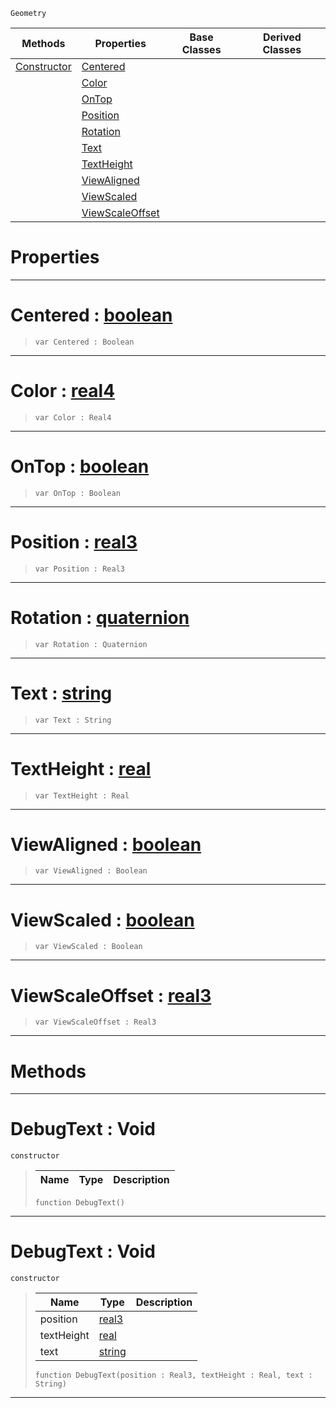  `Geometry`

|Methods|Properties|Base Classes|Derived Classes|
|---|---|---|---|
|[ Constructor](https://github.com/PlasmaEngine/PlasmaDocs/blob/master/code_reference/class_reference/debugtext.markdown#debugtext-void)|[ Centered](https://github.com/PlasmaEngine/PlasmaDocs/blob/master/code_reference/class_reference/debugtext.markdown#centered-plasma-engine-doc)| | |
| |[ Color](https://github.com/PlasmaEngine/PlasmaDocs/blob/master/code_reference/class_reference/debugtext.markdown#color-plasma-engine-docume)| | |
| |[ OnTop](https://github.com/PlasmaEngine/PlasmaDocs/blob/master/code_reference/class_reference/debugtext.markdown#ontop-plasma-engine-docume)| | |
| |[ Position](https://github.com/PlasmaEngine/PlasmaDocs/blob/master/code_reference/class_reference/debugtext.markdown#position-plasma-engine-doc)| | |
| |[ Rotation](https://github.com/PlasmaEngine/PlasmaDocs/blob/master/code_reference/class_reference/debugtext.markdown#rotation-plasma-engine-doc)| | |
| |[ Text](https://github.com/PlasmaEngine/PlasmaDocs/blob/master/code_reference/class_reference/debugtext.markdown#text-plasma-engine-documen)| | |
| |[ TextHeight](https://github.com/PlasmaEngine/PlasmaDocs/blob/master/code_reference/class_reference/debugtext.markdown#textheight-plasma-engine-d)| | |
| |[ ViewAligned](https://github.com/PlasmaEngine/PlasmaDocs/blob/master/code_reference/class_reference/debugtext.markdown#viewaligned-plasma-engine)| | |
| |[ ViewScaled](https://github.com/PlasmaEngine/PlasmaDocs/blob/master/code_reference/class_reference/debugtext.markdown#viewscaled-plasma-engine-d)| | |
| |[ ViewScaleOffset](https://github.com/PlasmaEngine/PlasmaDocs/blob/master/code_reference/class_reference/debugtext.markdown#viewscaleoffset-plasma-eng)| | |


 #  Properties


---  
 #  Centered : [boolean](https://github.com/PlasmaEngine/PlasmaDocs/blob/master/code_reference/lightning_base_types/boolean.markdown)

> 
> ``` lang=cpp, name=Lightning
> var Centered : Boolean


---  
 #  Color : [real4](https://github.com/PlasmaEngine/PlasmaDocs/blob/master/code_reference/lightning_base_types/real4.markdown)

> 
> ``` lang=cpp, name=Lightning
> var Color : Real4


---  
 #  OnTop : [boolean](https://github.com/PlasmaEngine/PlasmaDocs/blob/master/code_reference/lightning_base_types/boolean.markdown)

> 
> ``` lang=cpp, name=Lightning
> var OnTop : Boolean


---  
 #  Position : [real3](https://github.com/PlasmaEngine/PlasmaDocs/blob/master/code_reference/lightning_base_types/real3.markdown)

> 
> ``` lang=cpp, name=Lightning
> var Position : Real3


---  
 #  Rotation : [quaternion](https://github.com/PlasmaEngine/PlasmaDocs/blob/master/code_reference/lightning_base_types/quaternion.markdown)

> 
> ``` lang=cpp, name=Lightning
> var Rotation : Quaternion


---  
 #  Text : [string](https://github.com/PlasmaEngine/PlasmaDocs/blob/master/code_reference/lightning_base_types/string.markdown)

> 
> ``` lang=cpp, name=Lightning
> var Text : String


---  
 #  TextHeight : [real](https://github.com/PlasmaEngine/PlasmaDocs/blob/master/code_reference/lightning_base_types/real.markdown)

> 
> ``` lang=cpp, name=Lightning
> var TextHeight : Real


---  
 #  ViewAligned : [boolean](https://github.com/PlasmaEngine/PlasmaDocs/blob/master/code_reference/lightning_base_types/boolean.markdown)

> 
> ``` lang=cpp, name=Lightning
> var ViewAligned : Boolean


---  
 #  ViewScaled : [boolean](https://github.com/PlasmaEngine/PlasmaDocs/blob/master/code_reference/lightning_base_types/boolean.markdown)

> 
> ``` lang=cpp, name=Lightning
> var ViewScaled : Boolean


---  
 #  ViewScaleOffset : [real3](https://github.com/PlasmaEngine/PlasmaDocs/blob/master/code_reference/lightning_base_types/real3.markdown)

> 
> ``` lang=cpp, name=Lightning
> var ViewScaleOffset : Real3


---  
 #  Methods


---  
 #  DebugText : Void

 `constructor`

> 
> |Name|Type|Description|
> |---|---|---|
> ``` lang=cpp, name=Lightning
> function DebugText()
> ``` 


---  
 #  DebugText : Void

 `constructor`

> 
> |Name|Type|Description|
> |---|---|---|
> |position|[real3](https://github.com/PlasmaEngine/PlasmaDocs/blob/master/code_reference/lightning_base_types/real3.markdown)| |
> |textHeight|[real](https://github.com/PlasmaEngine/PlasmaDocs/blob/master/code_reference/lightning_base_types/real.markdown)| |
> |text|[string](https://github.com/PlasmaEngine/PlasmaDocs/blob/master/code_reference/lightning_base_types/string.markdown)| |
> ``` lang=cpp, name=Lightning
> function DebugText(position : Real3, textHeight : Real, text : String)
> ``` 


---  
 

 